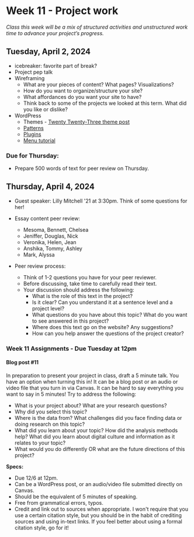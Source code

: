 # Week 11 - Project work 
*Class this week will be a mix of structured activities and unstructured work time to advance your project’s progress.*

## Tuesday, April 2, 2024
* icebreaker: favorite part of break?
* Project pep talk
* Wireframing
	* What are your pieces of content? What pages? Visualizations?
	* How do you want to organize/structure your site? 
	* What affordances do you want your site to have? 
	* Think back to some of the projects we looked at this term. What did you like or dislike? 
* WordPress
	* Themes - [Twenty Twenty-Three theme post](https://kinsta.com/blog/twenty-twenty-three-theme/) 
	* [Patterns](https://wordpress.org/patterns/categories/featured/)
	* [Plugins](https://wordpress.org/plugins/)
	* [Menu tutorial](https://wlu.app.box.com/file/1006935776335)

### Due for Thursday:

* Prepare 500 words of text for peer review on Thursday. 

## Thursday, April 4, 2024
* Guest speaker: Lilly Mitchell '21 at 3:30pm. Think of some questions for her! 
* Essay content peer review:
	* Mesoma, Bennett, Chelsea
	* Jeniffer, Douglas, Nick
	* Veronika, Helen, Jean
	* Anshika, Tommy, Ashley
	* Mark, Alyssa 

* Peer review process:
	* Think of 1-2 questions you have for your peer reviewer.
	* Before discussing, take time to carefully read their text.
	* Your discussion should address the following:
		* What is the role of this text in the project?
		* Is it clear? Can you understand it at a sentence level and a project level?
		* What questions do you have about this topic? What do you want to see answered in this project? 
		* Where does this text go on the website? Any suggestions? 
		* How can you help answer the questions of the project creator?
		

### Week 11 Assignments - Due Tuesday at 12pm


#### Blog post #11 
In preparation to present your project in class, draft a 5 minute talk. You have an option when turning this in! It can be a blog post or an audio or video file that you turn in via Canvas. It can be hard to say everything you want to say in 5 minutes! Try to address the following:

* What is your project about? What are your research questions?
* Why did you select this topic?
* Where is the data from? What challenges did you face finding data or doing research on this topic?
* What did you learn about your topic? How did the analysis methods help? What did you learn about digital culture and information as it relates to your topic?
* What would you do differently OR what are the future directions of this project?


**Specs:** 

* Due 12/6 at 12pm.
* Can be a WordPress post, or an audio/video file submitted directly on Canvas.
* Should be the equivalent of 5 minutes of speaking.
* Free from grammatical errors, typos. 
* Credit and link out to sources when appropriate. I won't require that you use a certain citation style, but you should be in the habit of crediting sources and using in-text links. If you feel better about using a formal citation style, go for it! 
